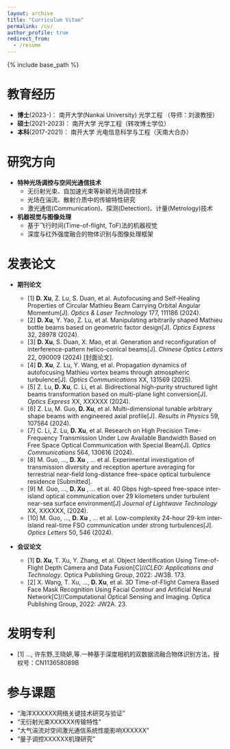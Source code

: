 ```yaml
---
layout: archive
title: "Curriculum Vitae"
permalink: /cv/
author_profile: true
redirect_from:
  - /resume
---
```


{% include base_path %}

教育经历
======
* **博士**(2023-)： 南开大学(Nankai University)  光学工程  （导师：刘波教授）
* **硕士**(2021-2023)： 南开大学  光学工程（转攻博士学位）
* **本科**(2017-2021)： 南开大学  光电信息科学与工程（天南大合办）
  
研究方向
======
* **特种光场调控与空间光通信技术**
  * 无衍射光束、自加速光束等新颖光场调控技术
  * 光场在湍流、散射介质中的传输特性研究
  * 激光通信(Communication)、探测(Detection)、计量(Metrology)技术
* **机器视觉与图像处理**
  * 基于飞行时间(Time-of-flight, ToF)法的机器视觉
  * 深度与红外强度融合的物体识别与图像处理框架


发表论文
======
* **期刊论文**
  * [1] **D. Xu**, Z. Lu, S. Duan, et al. Autofocusing and Self-Healing Properties of Circular Mathieu Beam Carrying Orbital Angular Momentum[J]. *Optics & Laser Technology* 177, 111186 (2024).
  * [2] **D. Xu**, Y. Yao, Z. Lu,  et al. Manipulating arbitrarily shaped Mathieu bottle beams based on geometric factor design[J]. *Optics Express* 32, 28978 (2024).
  * [3] **D. Xu**, S. Duan, X. Mao, et al. Generation and reconfiguration of interference-pattern helico-conical beams[J]. *Chinese Optics Letters* 22, 090009 (2024) [封面论文].
  * [4] **D. Xu**, Z. Lu, Y. Wang, et al. Propagation dynamics of autofocusing Mathieu vortex beams through atmospheric turbulence[J]. *Optics Communications* XX, 131569 (2025).
  * [5] Z. Lu, **D. Xu**, C. Li, et al. Bidirectional high-purity structured light beams transformation based on multi-plane light conversion[J]. *Optics Express* XX, XXXXXX (2024).
  * [6] Z. Lu, M. Guo, **D. Xu**, et al. Multi-dimensional tunable arbitrary shape beams with engineered axial profile[J]. *Results in Physics* 59, 107584 (2024).
  * [7] C. Li, Z. Lu, **D. Xu**, et al. Research on High Precision Time-Frequency Transmission Under Low Available Bandwidth Based on Free Space Optical Communication with Special Beam[J]. *Optics Communications* 564, 130616 (2024).
  * [8] M. Guo, ..., **D. Xu** , ... et al. Experimental investigation of transmission diversity and reception aperture averaging for terrestrial near-field long-distance free-space optical turbulence residence [Submitted].
  * [9] M. Guo, ..., **D. Xu** , ... et al. 40 Gbps high-speed free-space inter-island optical communication over 29 kilometers under turbulent near-sea surface environment[J] *Journal of Lightwave Technology* XX, XXXXXX, (2024).
  * [10] M. Guo, ..., **D. Xu** , ... et al. Low-complexity 24-hour 29-km inter-island real-time FSO communication under strong turbulences[J]. *Optics Letters* 50, 546 (2024).

* **会议论文**
  * [1] **D. Xu**, T. Xu, Y. Zhang, et al. Object Identification Using Time-of-Flight Depth Camera and Data Fusion[C]//*CLEO: Applications and Technology*. Optica Publishing Group, 2022: JW3B. 173.
  * [2] X. Wang, T. Xu, ..., **D. Xu**, et al. 3D Time-of-Flight Camera Based Face Mask Recognition Using Facial Contour and Artificial Neural Network[C]//Computational Optical Sensing and Imaging. Optica Publishing Group, 2022: JW2A. 23.

发明专利
======
  * [1] ..., 许东野,王晓妍,等.一种基于深度相机的双数据流融合物体识别方法，授权号：CN113658089B


参与课题
======
* “海洋XXXXXX网络关键技术研究与验证”
* “无衍射光束XXXXXX传输特性”
* “大气湍流对空间激光通信系统性能影响XXXXXX”
* “量子调控XXXXXX机理研究”
